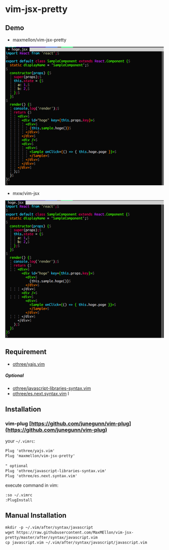 vim-jsx-pretty
=======

Demo
---

- maxmellon/vim-jsx-pretty

![](https://raw.githubusercontent.com/MaxMEllon/demos/master/vim-jsx-pretty/vim-jsx-pretty.png)

- mxw/vim-jsx

![](https://raw.githubusercontent.com/MaxMEllon/demos/master/vim-jsx-pretty/vim-jsx.png)

Requirement
---

- [othree/yajs.vim](https://github.com/othree/yajs.vim)

##### Optional

- [othree/javascript-libraries-syntax.vim](https://github.com/othree/javascript-libraries-syntax.vim)
- [othree/es.next.syntax.vim](https://github.com/othree/es.next.syntax.vim)
l

Installation
---

### vim-plug [https://github.com/junegunn/vim-plug](https://github.com/junegunn/vim-plug)

your `~/.vimrc`:

    Plug 'othree/yajs.vim'
    Plug 'maxmellon/vim-jsx-pretty'

    " optional
    Plug 'othree/javascript-libraries-syntax.vim'
    Plug 'othree/es.next.syntax.vim'

execute command in vim:

    :so ~/.vimrc
    :PlugInstall

Manual Installation
---

```
mkdir -p ~/.vim/after/syntax/javascript
wget https://raw.githubusercontent.com/MaxMEllon/vim-jsx-pretty/master/after/syntax/javascript.vim
cp javascript.vim ~/.vim/after/syntax/javascript/javascript.vim
```

